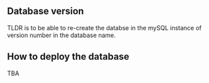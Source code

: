 ## Database version
TLDR is to be able to re-create the databse in the mySQL instance of version number in the database name. 

## How to deploy the database

TBA

